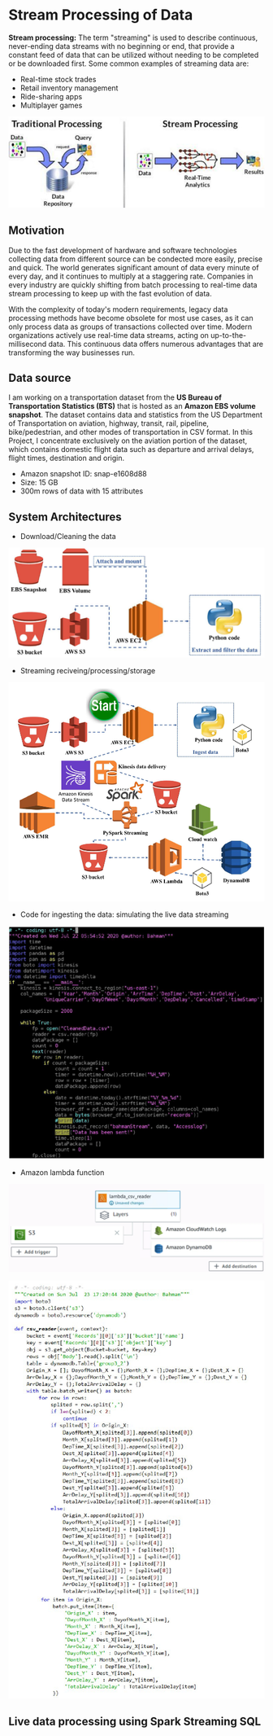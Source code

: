 # Stream Processing of Data

**Stream processing:** The term "streaming" is used to describe continuous, never-ending data streams with no beginning or end, that provide a constant feed of data that can be utilized without needing to be completed or be downloaded first. Some common examples of streaming data are:

 - Real-time stock trades
 - Retail inventory management
 - Ride-sharing apps
 - Multiplayer games

![GitHub Logo](/IMG/1.png)

## Motivation

Due to the fast development of hardware and software technologies collecting data from different source can be condected more easily, precise and quick.
The world generates significant amount of data every minute of every day, and it continues to multiply at a staggering rate. Companies in every industry are quickly shifting from batch processing to real-time data stream processing to keep up with the fast evolution of data.

With the complexity of today's modern requirements, legacy data processing methods have become obsolete for most use cases, as it can only process data as groups of transactions collected over time. Modern organizations actively use real-time data streams, acting on up-to-the-millisecond data. This continuous data offers numerous advantages that are transforming the way businesses run.

## Data source
I am working on a transportation dataset from the **US Bureau of Transportation Statistics (BTS)** that is hosted as an **Amazon EBS volume snapshot**.
The dataset contains data and statistics from the US Department of Transportation on aviation, highway, transit, rail, pipeline, bike/pedestrian, and other modes of transportation in CSV format. In this Project, I concentrate exclusively on the aviation portion of the dataset, which contains domestic flight data such as departure and arrival delays, flight times, destination and origin.

- Amazon snapshot ID: snap-e1608d88
- Size: 15 GB
- 300m rows of data with 15 attributes

## System Architectures

- Download/Cleaning the data

![GitHub Logo](/IMG/2.png)

- Streaming reciveing/processing/storage

![GitHub Logo](/IMG/3.png)

- Code for ingesting the data: simulating the live data streaming

![GitHub Logo](/IMG/4.png)

- Amazon lambda function

![GitHub Logo](/IMG/5.png)

![GitHub Logo](/IMG/6.png)

## Live data processing using Spark Streaming SQL




 
